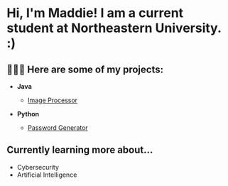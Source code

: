 <h1>Hi, I'm Maddie! I am a current student at Northeastern University. :)

<h2> 👩🏼‍💻 Here are some of my projects:</h2>

- <b>Java</b>
  - [Image Processor](https://github.com/mlebiedzinski/ImageProcessor.git)
  
- <b>Python</b>
  - [Password Generator](https://github.com/mlebiedzinski/Password-Generator.git)
  

<h2> Currently learning more about...</h2>
  
- Cybersecurity
- Artificial Intelligence


